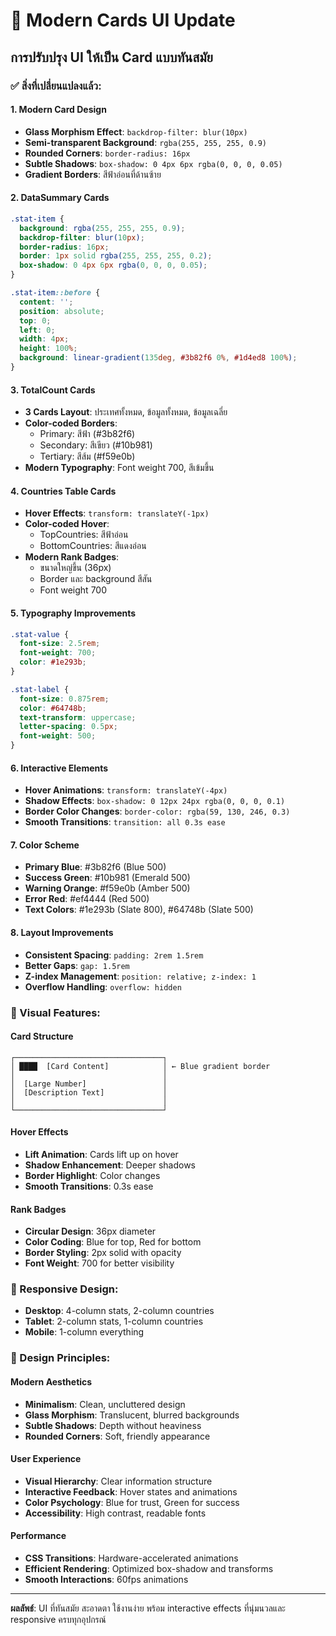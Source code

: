 # 🎨 Modern Cards UI Update

## การปรับปรุง UI ให้เป็น Card แบบทันสมัย

### ✅ สิ่งที่เปลี่ยนแปลงแล้ว:

#### 1. **Modern Card Design**
- **Glass Morphism Effect**: `backdrop-filter: blur(10px)`
- **Semi-transparent Background**: `rgba(255, 255, 255, 0.9)`
- **Rounded Corners**: `border-radius: 16px`
- **Subtle Shadows**: `box-shadow: 0 4px 6px rgba(0, 0, 0, 0.05)`
- **Gradient Borders**: สีฟ้าอ่อนที่ด้านซ้าย

#### 2. **DataSummary Cards**
```css
.stat-item {
  background: rgba(255, 255, 255, 0.9);
  backdrop-filter: blur(10px);
  border-radius: 16px;
  border: 1px solid rgba(255, 255, 255, 0.2);
  box-shadow: 0 4px 6px rgba(0, 0, 0, 0.05);
}

.stat-item::before {
  content: '';
  position: absolute;
  top: 0;
  left: 0;
  width: 4px;
  height: 100%;
  background: linear-gradient(135deg, #3b82f6 0%, #1d4ed8 100%);
}
```

#### 3. **TotalCount Cards**
- **3 Cards Layout**: ประเทศทั้งหมด, ข้อมูลทั้งหมด, ข้อมูลเฉลี่ย
- **Color-coded Borders**: 
  - Primary: สีฟ้า (#3b82f6)
  - Secondary: สีเขียว (#10b981)
  - Tertiary: สีส้ม (#f59e0b)
- **Modern Typography**: Font weight 700, สีเข้มขึ้น

#### 4. **Countries Table Cards**
- **Hover Effects**: `transform: translateY(-1px)`
- **Color-coded Hover**:
  - TopCountries: สีฟ้าอ่อน
  - BottomCountries: สีแดงอ่อน
- **Modern Rank Badges**: 
  - ขนาดใหญ่ขึ้น (36px)
  - Border และ background สีสัน
  - Font weight 700

#### 5. **Typography Improvements**
```css
.stat-value {
  font-size: 2.5rem;
  font-weight: 700;
  color: #1e293b;
}

.stat-label {
  font-size: 0.875rem;
  color: #64748b;
  text-transform: uppercase;
  letter-spacing: 0.5px;
  font-weight: 500;
}
```

#### 6. **Interactive Elements**
- **Hover Animations**: `transform: translateY(-4px)`
- **Shadow Effects**: `box-shadow: 0 12px 24px rgba(0, 0, 0, 0.1)`
- **Border Color Changes**: `border-color: rgba(59, 130, 246, 0.3)`
- **Smooth Transitions**: `transition: all 0.3s ease`

#### 7. **Color Scheme**
- **Primary Blue**: #3b82f6 (Blue 500)
- **Success Green**: #10b981 (Emerald 500)
- **Warning Orange**: #f59e0b (Amber 500)
- **Error Red**: #ef4444 (Red 500)
- **Text Colors**: #1e293b (Slate 800), #64748b (Slate 500)

#### 8. **Layout Improvements**
- **Consistent Spacing**: `padding: 2rem 1.5rem`
- **Better Gaps**: `gap: 1.5rem`
- **Z-index Management**: `position: relative; z-index: 1`
- **Overflow Handling**: `overflow: hidden`

### 🎯 Visual Features:

#### **Card Structure**
```
┌─────────────────────────────────┐
│ ████  [Card Content]            │ ← Blue gradient border
│                                 │
│  [Large Number]                 │
│  [Description Text]             │
│                                 │
└─────────────────────────────────┘
```

#### **Hover Effects**
- **Lift Animation**: Cards lift up on hover
- **Shadow Enhancement**: Deeper shadows
- **Border Highlight**: Color changes
- **Smooth Transitions**: 0.3s ease

#### **Rank Badges**
- **Circular Design**: 36px diameter
- **Color Coding**: Blue for top, Red for bottom
- **Border Styling**: 2px solid with opacity
- **Font Weight**: 700 for better visibility

### 📱 Responsive Design:
- **Desktop**: 4-column stats, 2-column countries
- **Tablet**: 2-column stats, 1-column countries
- **Mobile**: 1-column everything

### 🎨 Design Principles:

#### **Modern Aesthetics**
- **Minimalism**: Clean, uncluttered design
- **Glass Morphism**: Translucent, blurred backgrounds
- **Subtle Shadows**: Depth without heaviness
- **Rounded Corners**: Soft, friendly appearance

#### **User Experience**
- **Visual Hierarchy**: Clear information structure
- **Interactive Feedback**: Hover states and animations
- **Color Psychology**: Blue for trust, Green for success
- **Accessibility**: High contrast, readable fonts

#### **Performance**
- **CSS Transitions**: Hardware-accelerated animations
- **Efficient Rendering**: Optimized box-shadow and transforms
- **Smooth Interactions**: 60fps animations

---

**ผลลัพธ์**: UI ที่ทันสมัย สะอาดตา ใช้งานง่าย พร้อม interactive effects ที่นุ่มนวลและ responsive ครบทุกอุปกรณ์




